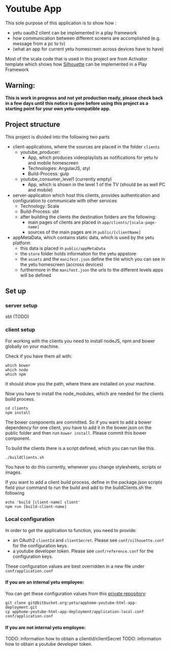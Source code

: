 # Youtube App
This sole purpose of this application is to show how :

* yetu oauth2 client can be implemented in a play framework
* how communication between different screens are accomplished (e.g. message from a pc to tv)
* (what an app for current yetu homescreen across devices have to have)

Most of the scala code that is used in this project are from Activator template which shows how [Silhouette](https://github.com/mohiva/play-silhouette)  can be implemented in a Play Framework

## Warning:

**This is work in progress and not yet production ready, please check back in a few days until this notice is gone before using this project as a starting point for your own yetu-compatible app.**

## Project structure
This project is divided into the following two parts

* client-applications, where the sources are placed in the folder `clients`
    * youtube_producer:
        * App, which produces videoplaylists as notifications for yetu tv and mobile homescreen
        * Technologies: AngularJS, styl
        * Build-Process: gulp
    * youtube_consumer_level1 (currently empty)
        * App, which is shown in the level 1 of the TV (should be as well PC and mobile)
* server-application which host this clients, provides authentication and configuration to communicate with other services
    * Technology: Scala
    * Build-Process: sbt
    * after building the clients the destination folders are the following:
        * main pages of clients are placed in `app/clients/[scala-page-name]`
        * sources of the main pages are in `public/[clientName]`
* appMetaData, which contains static data, which is used by the yetu platform
    * this data is placed in `public/appMetaData`
    * the `store` folder holds information for the yetu appstore
    * the `assets` and the `manifest.json` define the tile which you can see in the yetu homescreen (accross devices)
    * furthermore in the `manifest.json` the urls to the different levels apps will be defined
    
## Set up

### server setup

sbt (TODO)

### client setup

For working with the clients you need to install nodeJS, npm and bower globally on your machine.

Check if you have them all with:
```
which bower
which node
which npm
```
It should show you the path, where there are installed on your machine.

Now you have to install the node_modules, which are needed for the clients build process.

```
cd clients
npm install
```

The bower components are committed. So if you want to add a bower dependency for one client, you have to 
add it in the bower.json on the public folder and then run `bower install`. Please commit this bower component.

To build the clients there is a script defined, which you can run like this.

```
./buildClients.sh
```

You have to do this currently, whenever you change stylesheets, scripts or images.

If you want to add a client build process, define in the package.json scripts field your command to run the build and
add to the buildClients.sh the following

```
echo 'build [client-name] client'
npm run [build-client-name]
```

### Local configuration

In order to get the application to function, you need to provide:

- an OAuth2 `clientId` and `clientSecret`. Please see `conf/silhouette.conf` for the configuration keys.
- a youtube developer token. Please see `conf/reference.conf` for the configuration keys.

These configuration values are best overridden in a new file under `conf/application.conf`

#### If you are an internal yetu employee:

You can get these configuration values from this [private repository](https://bitbucket.org/yetu/apphome-youtube-html-app-deployment):

```
git clone git@bitbucket.org:yetu/apphome-youtube-html-app-deployment.git
cp apphome-youtube-html-app-deployment/application-local.conf conf/application.conf
```

#### If you are not internal yetu employee:

TODO: information how to obtain a clientId/clientSecret
TODO: information how to obtain a youtube developer token.